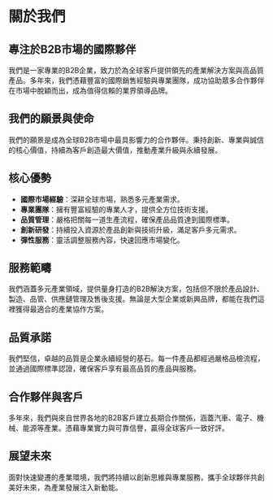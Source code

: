 # 關於我們

## 專注於B2B市場的國際夥伴

我們是一家專業的B2B企業，致力於為全球客戶提供領先的產業解決方案與高品質產品。多年來，我們憑藉豐富的國際銷售經驗與專業團隊，成功協助眾多合作夥伴在市場中脫穎而出，成為值得信賴的業界領導品牌。

## 我們的願景與使命

我們的願景是成為全球B2B市場中最具影響力的合作夥伴。秉持創新、專業與誠信的核心價值，持續為客戶創造最大價值，推動產業升級與永續發展。

## 核心優勢

- **國際市場經驗**：深耕全球市場，熟悉多元產業需求。
- **專業團隊**：擁有豐富經驗的專業人才，提供全方位技術支援。
- **品質管理**：嚴格把關每一道生產流程，確保產品品質達到國際標準。
- **創新研發**：持續投入資源於產品創新與技術升級，滿足客戶多元需求。
- **彈性服務**：靈活調整服務內容，快速回應市場變化。

## 服務範疇

我們涵蓋多元產業領域，提供量身打造的B2B解決方案，包括但不限於產品設計、製造、品管、供應鏈管理及售後支援。無論是大型企業或新興品牌，都能在我們這裡獲得最適合的產業協作方案。

## 品質承諾

我們堅信，卓越的品質是企業永續經營的基石。每一件產品都經過嚴格品檢流程，並通過國際標準認證，確保客戶享有最高品質的產品與服務。

## 合作夥伴與客戶

多年來，我們與來自世界各地的B2B客戶建立長期合作關係，涵蓋汽車、電子、機械、能源等產業。憑藉專業實力與可靠信譽，贏得全球客戶一致好評。

## 展望未來

面對快速變遷的產業環境，我們將持續以創新思維與專業服務，攜手全球夥伴共創美好未來，為產業發展注入新動能。
